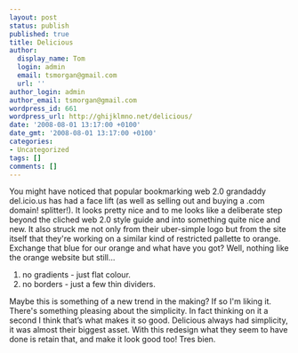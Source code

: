 ```yaml
---
layout: post
status: publish
published: true
title: Delicious
author:
  display_name: Tom
  login: admin
  email: tsmorgan@gmail.com
  url: ''
author_login: admin
author_email: tsmorgan@gmail.com
wordpress_id: 661
wordpress_url: http://ghijklmno.net/delicious/
date: '2008-08-01 13:17:00 +0100'
date_gmt: '2008-08-01 13:17:00 +0100'
categories:
- Uncategorized
tags: []
comments: []
---
```

<!-- more -->

<p>You might have noticed that popular bookmarking web 2.0 grandaddy del.icio.us has had a face lift (as well as selling out and buying a .com domain! splitter!). It looks pretty nice and to me looks like a deliberate step beyond the cliched web 2.0 style guide and into something quite nice and new. It also struck me not only from their uber-simple logo but from the site itself that they're working on a similar kind of restricted pallette to orange. Exchange that blue for our orange and what have you got? Well, nothing like the orange website but still...
<ol>
<li>no gradients - just flat colour.</li>
<li>no borders - just a few thin dividers.</li></ol>Maybe this is something of a new trend in the making? If so I'm liking it. There's something pleasing about the simplicity. In fact thinking on it a second I think that&#8217;s what makes it so good. Delicious always had simplicity, it was almost their biggest asset. With this redesign what they seem to have done is retain that, and make it look good too! Tres bien.</p>

